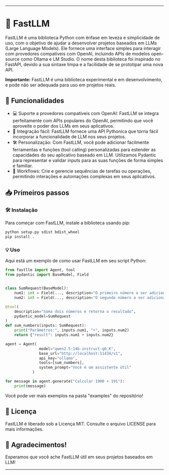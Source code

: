 
---

# 🚀 FastLLM


FastLLM é uma biblioteca Python com ënfase em leveza e simplicidade de uso, com o objetivo de ajudar a desenvolver projetos baseados em LLMs (Large Language Models). Ele fornece uma interface simples para interagir com provedores compatíveis com OpenAI, incluindo APIs de modelos open-source como Ollama e LM Studio.
O nome desta biblioteca foi inspirado no FastAPI, devido a sua sintaxe limpa e a facilidade de se prototipar uma nova API.

**Importante:** FastLLM é uma biblioteca experimental e em desenvolvimento, e pode não ser adequada para uso em projetos reais.

## 🌟 Funcionalidades

*   💻 Suporte a provedores compatíveis com OpenAI: FastLLM se integra perfeitamente com APIs populares do OpenAI, permitindo que você aproveite o poder dos LLMs em seus aplicativos.
*   🔧 Integração fácil: FastLLM fornece uma API Pythonica que torna fácil incorporar a funcionalidade de LLM nos seus projetos.
*   🛠️ Personalização: Com FastLLM, você pode adicionar facilmente ferramentas e funções (tool calling) personalizadas para estender as capacidades do seu aplicativo baseado em LLM. Utilizamos Pydantic para representar e validar inputs para as suas funções de forma simples e familiar.
*   🔄 Workflows: Crie e gerencie sequências de tarefas ou operações, permitindo interações e automações complexas em seus aplicativos.

## 📥 Primeiros passos

### 🛠️ Instalação

Para começar com FastLLM, instale a biblioteca usando pip:

```bash
python setup.py sdist bdist_wheel
pip install .
```

### 💡 Uso

Aqui está um exemplo de como usar FastLLM em seu script Python:

```python
from fastllm import Agent, tool
from pydantic import BaseModel, Field


class SumRequest(BaseModel):
    num1: int = Field(..., description="O primeiro número a ser adicionado")
    num2: int = Field(..., description="O segundo número a ser adicionado")

@tool(
    description="Soma dois números e retorna o resultado",
    pydantic_model=SumRequest
)
def sum_numbers(inputs: SumRequest):
    print("Parâmetros:", inputs.num1, "+", inputs.num2)
    return {"result": inputs.num1 + inputs.num2}

agent = Agent(
               model="qwen2.5:14b-instruct-q6_K",
               base_url="http://localhost:11434/v1",
               api_key="ollama",
               tools=[sum_numbers],
               system_prompt="Você é um assistente útil"
            )

for message in agent.generate("Calcular 1900 + 191"):
    print(message)
```

<p>Você pode ver mais exemplos na pasta "examples" do repositório! </p>

## 📄 Licença

FastLLM é liberado sob a Licença MIT. Consulte o arquivo LICENSE para mais informações.

## 💖 Agradecimentos!

Esperamos que você ache FastLLM útil em seus projetos baseados em LLM!

---
